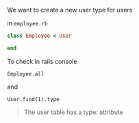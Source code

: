 We want to create a new user type for users

in ```employee.rb```

```ruby
class Employee < User

end
```

To check in rails console

```Employee.all```

and

```User.find(1).type```

> The user table has a type: attribute
